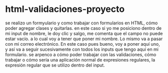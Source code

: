 # html-validaciones-proyecto

se realizo un formyulario y como trabajar con formularios en HTML, cómo poder agregar clases y quitarlas. en este caso si yo me posiciono dentro de mi input de nombre, le doy clic y salgo, me comenta que el campo no puede estar vacío.
a lo cual voy a tener que poner mi nombre. Lo mismo va a pasar con mi correo electrónico. En este caso pues bueno, voy a poner aquí uno, y así va a seguir sucesivamente con todos los inputs que tengo aquí en mi formulario.
se arpenco a cómo poder trabajar con las validaciones, cómo trabajar o cómo sería una aplicación normal de expresiones regulares, la expresión regular que se utilizo dentro del input.

